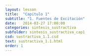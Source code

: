 ```yaml
---
layout: lesson
title:  "Capitulo 1"
subtitle: "1. Fuentes de Excitación"
date:   2014-03-27 17:00:00
categories: sintesis_sustractiva
subfolder: sintesis_sustractiva_cap1
csd: sustractiva_1.1.csd
text: sustractiva_1.1.html
order: 1
---
```


